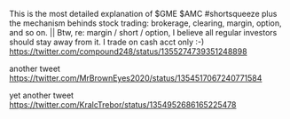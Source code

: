 This is the most detailed explanation of $GME $AMC #shortsqueeze plus the mechanism behinds stock trading: brokerage, clearing, margin, option, and so on. || Btw, re: margin / short / option, I believe all regular investors should stay away from it. I trade on cash acct only :-)  
https://twitter.com/compound248/status/1355274739351248898  

another tweet  
https://twitter.com/MrBrownEyes2020/status/1354517067240771584  

yet another tweet 
https://twitter.com/KralcTrebor/status/1354952686165225478

